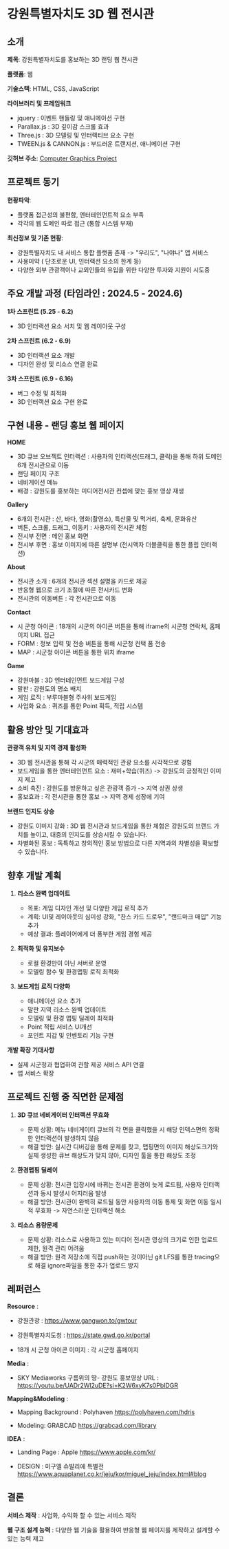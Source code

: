 # 강원특별자치도 3D 웹 전시관

## 소개

**제목**: 강원특별자치도를 홍보하는 3D 랜딩 웹 전시관

**플랫폼**: 웹

**기술스택**: HTML, CSS, JavaScript

**라이브러리 및 프레임워크**
  - jquery : 이벤트 핸들링 및 애니메이션 구현
  - Parallax.js : 3D 깊이감 스크롤 효과
  - Three.js : 3D 모델링 및 인터랙티브 요소 구현
  - TWEEN.js & CANNON.js : 부드러운 트랜지션, 애니메이션 구현

**깃허브 주소**: [Computer Graphics Project](https://github.com/Sean-Kim831/2024_Interation_Web_Project)

## 프로젝트 동기

**현황파악**: 
- 플랫폼 접근성의 불편함, 엔터테인먼트적 요소 부족
- 각각의 웹 도메인 따로 접근 (통합 시스템 부재)

**최신정보 및 기존 현황**:  
- 강원특별자치도 내 서비스 통합 플랫폼 존재 -> "우리도", "나야나" 앱 서비스
- 사용미약 ( 단조로운 UI, 인터랙션 요소의 한계 등)
- 다양한 외부 관광객이나 교외인들의 유입을 위한 다양한 투자와 지원이 시도중

## 주요 개발 과정 (타임라인 : 2024.5 - 2024.6)

**1차 스프린트 (5.25 - 6.2)**  
   - 3D 인터랙션 요소 서치 및 웹 레이아웃 구성

**2차 스프린트 (6.2 - 6.9)**  
   - 3D 인터랙션 요소 개발
   - 디자인 완성 및 리소스 연결 완료

**3차 스프린트 (6.9 - 6.16)**  
   - 버그 수정 및 최적화
   - 3D 인터랙션 요소 구현 완료

## 구현 내용 - 랜딩 홍보 웹 페이지

**HOME**  
   - 3D 큐브 오브젝트 인터랙션 : 사용자의 인터랙션(드래그, 클릭)을 통해 하위 도메인 6개 전시관으로 이동
   - 랜딩 페이지 구조
   - 네비게이션 메뉴
   - 배경 : 강원도를 홍보하는 미디어전시관 컨셉에 맞는 홍보 영상 재생

**Gallery**  
   - 6개의 전시관 : 산, 바다, 영화(촬영소), 특산물 및 먹거리, 축제, 문화유산
   - 버튼, 스크롤, 드래그, 이동키 : 사용자의 전시관 체험
   - 전시부 전면 : 메인 홍보 화면
   - 전시부 후면 : 홍보 이미지에 따른 설명부 (전시액자 더블클릭을 통한 플립 인터랙션)

**About**  
   - 전시관 소개 : 6개의 전시관 섹션 설명을 카드로 제공
   - 반응형 웹으로 크기 조절에 따른 전시카드 변화
   - 전시관의 이동버튼 : 각 전시관으로 이동

**Contact**  
   - 시 군청 아이콘 : 18개의 시군의 아이콘 버튼을 통해 iframe의 시군청 연락처, 홈페이지 URL 접근
   - FORM : 정보 입력 및 전송 버튼을 통해 시군청 컨택 폼 전송
   - MAP : 시군청 아이콘 버튼을 통한 위치 iframe

**Game**
   - 강원마블 : 3D 엔터테인먼트 보드게임 구성
   - 말판 : 강원도의 명소 배치
   - 게임 로직 : 부루마블형 주사위 보드게임
   - 사업화 요소 : 퀴즈를 통한 Point 획득, 적립 시스템

## 활용 방안 및 기대효과

**관광객 유치 및 지역 경제 활성화**  
   - 3D 웹 전시관을 통해 각 시군의 매력적인 관광 요소를 시각적으로 경험
   - 보드게임을 통한 엔터테인먼트 요소 : 재미+학습(퀴즈) -> 강원도의 긍정적인 이미지 제고
   - 소비 촉진 : 강원도를 방문하고 싶은 관광객 증가 -> 지역 상권 상생
   - 홍보효과 : 각 전시관을 통한 홍보 -> 지역 경제 성장에 기여

**브랜드 인지도 상승**  
   - 강원도 이미지 강화 : 3D 웹 전시관과 보드게임을 통한 체험은 강원도의 브랜드 가치를 높이고, 대중의 인지도를 상승시킬 수 있습니다.
   - 차별화된 홍보 : 독특하고 창의적인 홍보 방법으로 다른 지역과의 차별성을 확보할 수 있습니다.

## 향후 개발 계획

1. **리소스 완벽 업데이트**  
   - 목표: 게임 디자인 개선 및 다양한 게임 로직 추가
   - 계획: UI및 레이아웃의 심미성 강화, "찬스 카드 드로우", "랜드마크 매입" 기능 추가 
   - 예상 결과: 플레이어에게 더 풍부한 게임 경험 제공

2. **최적화 및 유지보수**  
   - 로컬 환경만이 아닌 서버로 운영
   - 모델링 함수 및 환경맵핑 로직 최적화

3. **보드게임 로직 다양화**  
   - 애니메이션 요소 추가
   - 말판 지역 리소스 완벽 업데이트
   - 모델링 및 환경 맵핑 딜레이 최적화
   - Point 적립 서비스 UI개선
   - 포인트 지갑 및 인벤토리 기능 구현

**개발 확장 기대사항**
   - 실제 시군청과 협업하여 관할 제공 서비스 API 연결
   - 앱 서비스 확장

## 프로젝트 진행 중 직면한 문제점

1. **3D 큐브 네비게이터 인터랙션 무효화**  
   - 문제 상황: 메뉴 네비게이터 큐브의 각 면을 클릭했을 시 해당 인덱스면의 정확한 인터랙션이 발생하지 않음
   - 해결 방안: 실시간 디버깅을 통해 문제를 찾고, 맵핑면의 이미지 해상도크기와 실제 생성한 큐브 해상도가 맞지 않아, 디자인 툴을 통한 해상도 조정

2. **환경맵핑 딜레이**  
   - 문제 상황: 전시관 입장시에 바뀌는 전시관 환경이 늦게 로드됨, 사용자 인터랙션과 동시 발생시 어지러움 발생
   - 해결 방안: 전시관이 완벽히 로드될 동안 사용자의 이동 통제 및 화면 이동 일시적 무효화 -> 자연스러운 인터랙션 해소

3. **리소스 용량문제**  
   - 문제 상황: 리소스로 사용하고 있는 미디어 전시관 영상의 크기로 인한 업로드 제한, 원격 관리 어려움
   - 해결 방안: 원격 저장소에 직접 push하는 것이아닌 git LFS를 통한 tracing으로 해결 ignore파일을 통한 추가 업로드 방지
  
## 레퍼런스

**Resource** :

- 강원관광 :
https://www.gangwon.to/gwtour

- 강원특별자치도청 :
https://state.gwd.go.kr/portal

- 18개 시 군청 아이콘 이미지 :
각 시군청 홈페이지

**Media** : 

- SKY Mediaworks
구름위의 땅- 강원도 홍보영상
URL : https://youtu.be/UADr2Wl2uDE?si=K2W6xyK7s0PbIDGR

**Mapping&Modeling** :
- Mapping Background : Polyhaven
https://polyhaven.com/hdris

- Modeling: GRABCAD
https://grabcad.com/library

**IDEA** : 

- Landing Page : Apple https://www.apple.com/kr/

- DESIGN : 미구엘 슈발리에 특별전 https://www.aquaplanet.co.kr/jeju/kor/miguel_jeju/index.html#blog

## 결론
**서비스 제작** : 
사업화, 수익화 할 수 있는 서비스 제작

**웹 구조 설계 능력** : 
다양한 웹 기술을 활용하여 반응형 웹 페이지를 제작하고 설계할 수 있는 능력 제고

